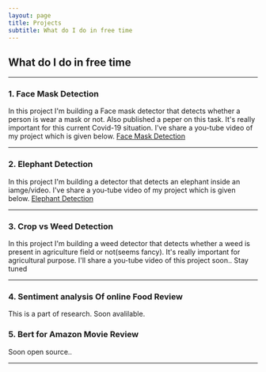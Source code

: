 ```yaml
---
layout: page
title: Projects
subtitle: What do I do in free time
---
```

## What do I do in free time
***
### 1. Face Mask Detection
In this project I'm building a Face mask detector that detects whether a person is wear a mask or not. Also published a peper on this task. It's really important for this current Covid-19 situation. I've share a you-tube video of my project which is given below.
[Face Mask Detection](https://www.youtube.com/watch?v=k8OkplzCxQU&feature=emb_logo)
***
### 2. Elephant Detection
In this project I'm building a detector that detects an elephant inside an iamge/video. I've share a you-tube video of my project which is given below.
[Elephant Detection](https://www.youtube.com/watch?v=svvll0v9b8I)
***
### 3. Crop vs Weed Detection 
In this project I'm building a weed detector that detects whether a weed is present in agriculture field or not(seems fancy). It's really important for agricultural purpose. I'll share a you-tube video of this project soon.. Stay tuned
***
### 4. Sentiment analysis Of online Food Review
This is a part of research. Soon avalilable.
### 5. Bert for Amazon Movie Review
Soon open source.. 
***
